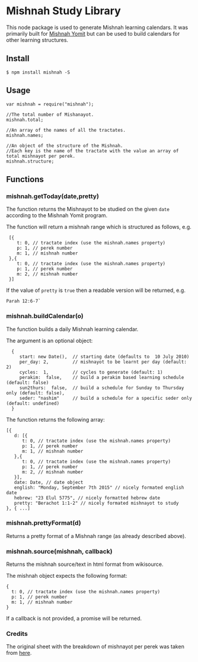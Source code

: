# Mishnah Study Library

This node package is used to generate Mishnah learning calendars. It was primarily
built for [Mishnah Yomit](http://www.mishnahyomit.com) but can be used to build
calendars for other learning structures.


## Install

```
$ npm install mishnah -S
```

## Usage

```
var mishnah = require("mishnah");

//The total number of Mishanayot.
mishnah.total;

//An array of the names of all the tractates.
mishnah.names;

//An object of the structure of the Mishnah.
//Each key is the name of the tractate with the value an array of total mishnayot per perek.
mishnah.structure;

```

## Functions

### mishnah.getToday(date,pretty)

The function returns the Mishnayot to be studied on the given `date` according
to the Mishnah Yomit program.

The function will return a mishnah range which is structured as follows, e.g.

```
 [{
    t: 0, // tractate index (use the mishnah.names property)
    p: 1, // perek number
    m: 1, // mishnah number
 },{
    t: 0, // tractate index (use the mishnah.names property)
    p: 1, // perek number
    m: 2, // mishnah number
 }]
```

If the value of `pretty` is `true` then a readable version will be returned, e.g.

```
Parah 12:6-7`
```

### mishnah.buildCalendar(o)

The function builds a daily Mishnah learning calendar.

The argument is an optional object:

```
  {
     start: new Date(),  // starting date (defaults to  10 July 2010)
     per_day: 2,         // mishnayot to be learnt per day (default: 2)
     cycles:  1,         // cycles to generate (default: 1)
     perakim:  false,    // build a perakim based learning schedule (default: false)
     sun2thurs:  false,  // build a schedule for Sunday to Thursday only (default: false),
     seder: "nashim"     // build a schedule for a specific seder only (default: undefined)
  }
```

The function returns the following array:

```
[{
   d: [{
      t: 0, // tractate index (use the mishnah.names property)
      p: 1, // perek number
      m: 1, // mishnah number
   },{
      t: 0, // tractate index (use the mishnah.names property)
      p: 1, // perek number
      m: 2, // mishnah number
   }],
   date: Date, // date object
   english: "Monday, September 7th 2015" // nicely formated english date
   hebrew: "23 Elul 5775", // nicely formatted hebrew date
   pretty: "Berachot 1:1-2" // nicely formated mishnayot to study
}, { ...]
```

### mishnah.prettyFormat(d)

Returns a pretty format of a Mishnah range (as already described above).

### mishnah.source(mishnah, callback)

Returns the mishnah source/text in html format from wikisource.

The mishnah object expects the following format:

```
{
  t: 0, // tractate index (use the mishnah.names property)
  p: 1, // perek number
  m: 1, // mishnah number
}
```

If a callback is not provided, a promise will be returned.

### Credits

The original sheet with the breakdown of mishnayot per perek was taken from [here](https://docs.google.com/spreadsheets/d/11ITaH8qPFPIo1xvX13X0m7iCUfSgtLMIxP8A-Y39SuE/edit).
